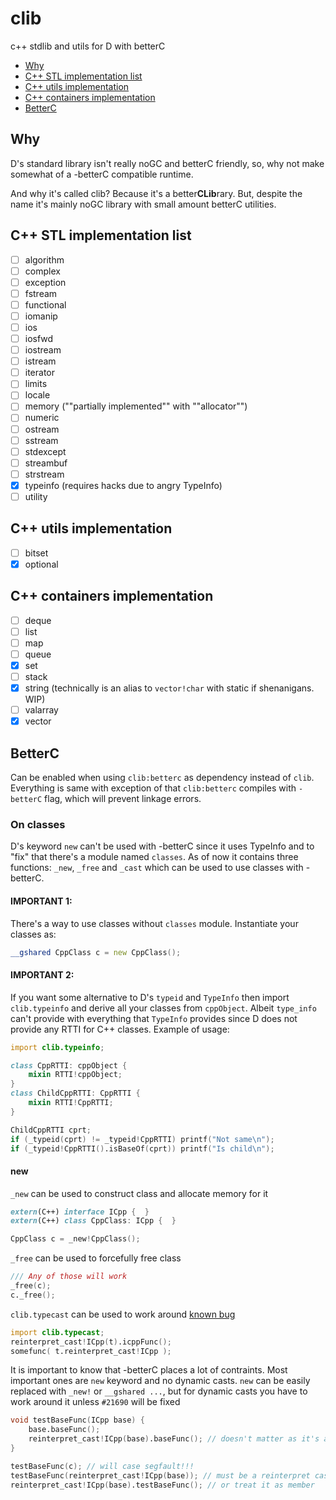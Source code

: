 # clib
c++ stdlib and utils for D with betterC

<!--toc:start-->
- [Why](#why)
- [C++ STL implementation list](#c-stl-implementation-list)
- [C++ utils implementation](#c-utils-implementation)
- [C++ containers implementation](#c-containers-implementation)
- [BetterC](#betterc)
<!--toc:end-->

## Why
D's standard library isn't really noGC and betterC friendly, so, why not make somewhat of a -betterC compatible runtime.

And why it's called clib? Because it's a better**CLib**rary. But, despite the name it's mainly noGC library with small amount betterC utilities.

## C++ STL implementation list
- [ ] algorithm
- [ ] complex
- [ ] exception
- [ ] fstream
- [ ] functional
- [ ] iomanip
- [ ] ios
- [ ] iosfwd
- [ ] iostream
- [ ] istream
- [ ] iterator
- [ ] limits
- [ ] locale
- [ ] memory (""partially implemented"" with ""allocator"")
- [ ] numeric
- [ ] ostream
- [ ] sstream
- [ ] stdexcept
- [ ] streambuf
- [ ] strstream
- [x] typeinfo (requires hacks due to angry TypeInfo)
- [ ] utility

## C++ utils implementation
- [ ] bitset
- [x] optional

## C++ containers implementation
- [ ] deque
- [ ] list
- [ ] map
- [ ] queue
- [x] set
- [ ] stack
- [x] string (technically is an alias to `vector!char` with static if shenanigans. WIP)
- [ ] valarray
- [x] vector

## BetterC
Can be enabled when using `clib:betterc` as dependency instead of `clib`. Everything is same with exception of that `clib:betterc` compiles with `-betterC` flag, which will prevent linkage errors.

### On classes
D's keyword `new` can't be used with -betterC since it uses TypeInfo and to "fix" that there's a module named `classes`. As of now it contains three functions: `_new`, `_free` and `_cast` which can be used to use classes with -betterC.

#### IMPORTANT 1:
There's a way to use classes without `classes` module. Instantiate your classes as:
```d
__gshared CppClass c = new CppClass();
```

#### IMPORTANT 2:
If you want some alternative to D's `typeid` and `TypeInfo` then import `clib.typeinfo` and derive all your classes from `cppObject`. Albeit `type_info` can't provide with everything that `TypeInfo` provides since D does not provide any RTTI for C++ classes. Example of usage:
```d
import clib.typeinfo;

class CppRTTI: cppObject {
    mixin RTTI!cppObject;
}
class ChildCppRTTI: CppRTTI {
    mixin RTTI!CppRTTI;
}

ChildCppRTTI cprt;
if (_typeid(cprt) != _typeid!CppRTTI) printf("Not same\n");
if (_typeid!CppRTTI().isBaseOf(cprt)) printf("Is child\n");
```

#### new
`_new` can be used to construct class and allocate memory for it
```d
extern(C++) interface ICpp {  }
extern(C++) class CppClass: ICpp {  }

CppClass c = _new!CppClass();
```

`_free` can be used to forcefully free class
```d
/// Any of those will work
_free(c);
c._free();
```

`clib.typecast` can be used to work around [known bug](https://issues.dlang.org/show_bug.cgi?id=21690)
```d
import clib.typecast;
reinterpret_cast!ICpp(t).icppFunc();
somefunc( t.reinterpret_cast!ICpp );
```

It is important to know that -betterC places a lot of contraints. Most important ones are `new` keyword and no dynamic casts. `new` can be easily replaced with `_new!` or `__gshared ...`, but for dynamic casts you have to work around it unless `#21690` will be fixed
```d
void testBaseFunc(ICpp base) {
    base.baseFunc();
    reinterpret_cast!ICpp(base).baseFunc(); // doesn't matter as it's already ICpp
}

testBaseFunc(c); // will case segfault!!!
testBaseFunc(reinterpret_cast!ICpp(base)); // must be a reinterpret cast
reinterpret_cast!ICpp(base).testBaseFunc(); // or treat it as member
```

